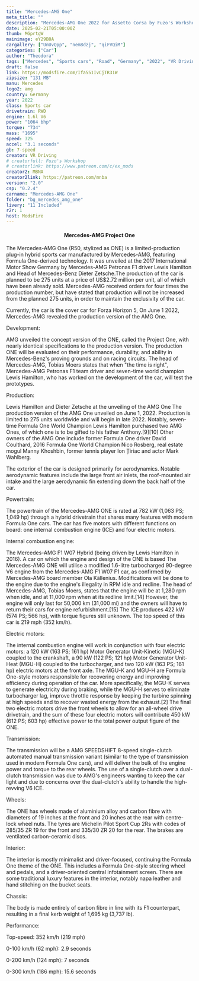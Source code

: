 ```yaml
---
title: "Mercedes-AMG One"
meta_title: ""
description: "Mercedes-AMG One 2022 for Assetto Corsa by Fuzo's Workshop"
date: 2025-02-21T05:00:00Z
thumb: MGprtgW
mainimage: eY29B8A
cargallery: ["UnUvQpp", "nem8dzj", "qiFVQiM"]
categories: ["Car"]
author: "Theodora"
tags: ["Mercedes", "Sports cars", "Road", "Germany", "2022", "VR Driving"]
draft: false
link: https://modsfire.com/Ifa551IvCjTR31W
zipsize: "131 MB"
manu: Mercedes
logo2: amg
country: Germany
year: 2022
class: Sports car
drivetrain: RWD
engine: 1.6l V6
power: "1064 bhp"
torque: "734"
mass: "1695"
speed: 325
accel: "3.1 seconds"
gb: 7-speed
creator: VR Driving
# creatorfull: Fuzo's Workshop
# creatorlink: https://www.patreon.com/c/ex_mods
creator2: MBNA
creator2link: https://patreon.com/mnba
version: "2.0"
csp: "0.2.4"
carname: "Mercedes-AMG One"
folder: "bg_mercedes_amg_one"
livery: "11 Included"
r2r: 1
host: ModsFire
---
```

<center>

#### Mercedes-AMG Project One

</center>

The Mercedes-AMG One (R50, stylized as ONE) is a limited-production plug-in hybrid sports car manufactured by Mercedes-AMG, featuring Formula One-derived technology. It was unveiled at the 2017 International Motor Show Germany by Mercedes-AMG Petronas F1 driver Lewis Hamilton and Head of Mercedes-Benz Dieter Zetsche.The production of the car is planned to be 275 units at a price of US$2.72 million per unit, all of which have been already sold. Mercedes-AMG received orders for four times the production number, but have stated that production will not be increased from the planned 275 units, in order to maintain the exclusivity of the car.

Currently, the car is the cover car for Forza Horizon 5, On June 1 2022, Mercedes-AMG revealed the production version of the AMG One.

Development:

AMG unveiled the concept version of the ONE, called the Project One, with nearly identical specifications to the production version. The production ONE will be evaluated on their performance, durability, and ability in Mercedes-Benz's proving grounds and on racing circuits. The head of Mercedes-AMG, Tobias Moers states that when "the time is right", Mercedes-AMG Petronas F1 team driver and seven-time world champion Lewis Hamilton, who has worked on the development of the car, will test the prototypes.

Production:

Lewis Hamilton and Dieter Zetsche at the unveiling of the AMG One
The production version of the AMG One unveiled on June 1, 2022. Production is limited to 275 units worldwide and will begin in late 2022. Notably, seven-time Formula One World Champion Lewis Hamilton purchased two AMG Ones, of which one is to be gifted to his father Anthony.[9][10] Other owners of the AMG One include former Formula One driver David Coulthard, 2016 Formula One World Champion Nico Rosberg, real estate mogul Manny Khoshbin, former tennis player Ion Țiriac and actor Mark Wahlberg.

The exterior of the car is designed primarily for aerodynamics. Notable aerodynamic features include the large front air inlets, the roof-mounted air intake and the large aerodynamic fin extending down the back half of the car.

Powertrain:

The powertrain of the Mercedes-AMG ONE is rated at 782 kW (1,063 PS; 1,049 hp) through a hybrid drivetrain that shares many features with modern Formula One cars. The car has five motors with different functions on board: one internal combustion engine (ICE) and four electric motors.

Internal combustion engine:

The Mercedes-AMG F1 W07 Hybrid (being driven by Lewis Hamilton in 2016). A car on which the engine and design of the ONE is based
The Mercedes-AMG ONE will utilise a modified 1.6-litre turbocharged 90-degree V6 engine from the Mercedes-AMG F1 W07 F1 car, as confirmed by Mercedes-AMG board member Ola Källenius. Modifications will be done to the engine due to the engine's illegality in RPM idle and redline. The head of Mercedes-AMG, Tobias Moers, states that the engine will be at 1,280 rpm when idle, and at 11,000 rpm when at its redline limit.[14] However, the engine will only last for 50,000 km (31,000 mi) and the owners will have to return their cars for engine refurbishment.[15] The ICE produces 422 kW (574 PS; 566 hp), with torque figures still unknown. The top speed of this car is 219 mph (352 km/h).

Electric motors:

The internal combustion engine will work in conjunction with four electric motors: a 120 kW (163 PS; 161 hp) Motor Generator Unit-Kinetic (MGU-K) coupled to the crankshaft, a 90 kW (122 PS; 121 hp) Motor Generator Unit-Heat (MGU-H) coupled to the turbocharger, and two 120 kW (163 PS; 161 hp) electric motors at the front axle. The MGU-K and MGU-H are Formula One-style motors responsible for recovering energy and improving efficiency during operation of the car. More specifically, the MGU-K serves to generate electricity during braking, while the MGU-H serves to eliminate turbocharger lag, improve throttle response by keeping the turbine spinning at high speeds and to recover wasted energy from the exhaust.[2] The final two electric motors drive the front wheels to allow for an all-wheel drive drivetrain, and the sum of these four electric motors will contribute 450 kW (612 PS; 603 hp) effective power to the total power output figure of the ONE.

Transmission:

The transmission will be a AMG SPEEDSHIFT 8-speed single-clutch automated manual transmission variant (similar to the type of transmission used in modern Formula One cars), and will deliver the bulk of the engine power and torque to the rear wheels. The use of a single-clutch over a dual-clutch transmission was due to AMG's engineers wanting to keep the car light and due to concerns over the dual-clutch's ability to handle the high-revving V6 ICE.

Wheels:

The ONE has wheels made of aluminium alloy and carbon fibre with diameters of 19 inches at the front and 20 inches at the rear with centre-lock wheel nuts. The tyres are Michelin Pilot Sport Cup 2Rs with codes of 285/35 ZR 19 for the front and 335/30 ZR 20 for the rear. The brakes are ventilated carbon-ceramic discs.

Interior:

The interior is mostly minimalist and driver-focused, continuing the Formula One theme of the ONE. This includes a Formula One-style steering wheel and pedals, and a driver-oriented central infotainment screen. There are some traditional luxury features in the interior, notably napa leather and hand stitching on the bucket seats.

Chassis:

The body is made entirely of carbon fibre in line with its F1 counterpart, resulting in a final kerb weight of 1,695 kg (3,737 lb).

Performance:

Top-speed: 352 km/h (219 mph)

0-100 km/h (62 mph): 2.9 seconds

0-200 km/h (124 mph): 7 seconds

0-300 km/h (186 mph): 15.6 seconds